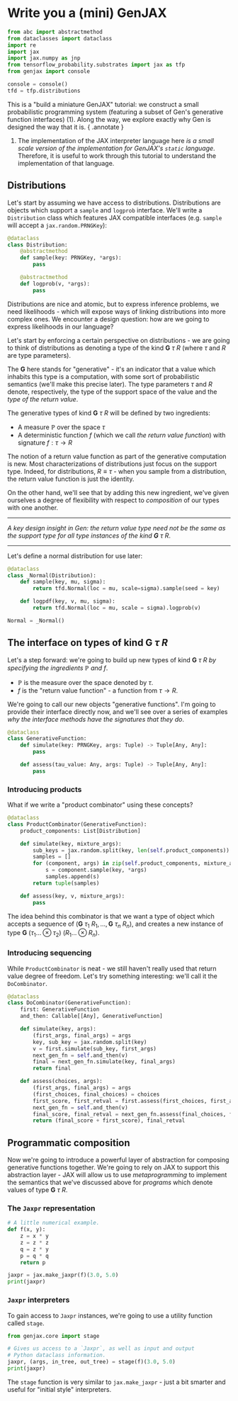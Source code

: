 # Write you a (mini) GenJAX

```python exec="yes" source="material-block" session="ex-dida"
from abc import abstractmethod
from dataclasses import dataclass
import re
import jax
import jax.numpy as jnp
from tensorflow_probability.substrates import jax as tfp
from genjax import console

console = console()
tfd = tfp.distributions
```

This is a "build a miniature GenJAX" tutorial: we construct a small probabilistic programming system (featuring a subset of Gen's generative function interfaces) (1). Along the way, we explore exactly why Gen is designed the way that it is.
{ .annotate }

1. The implementation of the JAX interpreter language here _is a small scale version of the implementation for GenJAX's `static` language_. Therefore, it is useful to work through this tutorial to understand the implementation of that language.

## Distributions

Let's start by assuming we have access to distributions. Distributions are objects which support a `sample` and `logprob` interface. We'll write a `Distribution` class which features JAX compatible interfaces (e.g. `sample` will accept a `jax.random.PRNGKey`):

```python exec="yes" source="material-block" session="ex-dida"
@dataclass
class Distribution:
    @abstractmethod
    def sample(key: PRNGKey, *args):
        pass

    @abstractmethod
    def logprob(v, *args):
        pass
```

Distributions are nice and atomic, but to express inference problems, we need likelihoods - which will expose ways of linking distributions into more complex ones. We encounter a design question: how are we going to express likelihoods in our language?

Let's start by enforcing a certain perspective on distributions - we are going to think of distributions as denoting a type of the kind $\textbf{G} \ \tau \ R$ (where $\tau$ and $R$ are type parameters).

The $\textbf{G}$ here stands for "generative" - it's an indicator that a value which inhabits this type is a computation, with some sort of probabilistic semantics (we'll make this precise later). The type parameters $\tau$ and $R$ denote, respectively, the type of the support space of the value and the _type of the return value_.

The generative types of kind $\textbf{G} \ \tau \ R$ will be defined by two ingredients:

- A measure $\mathbb{P}$ over the space $\tau$
- A deterministic function $f$ (which we call _the return value function_) with signature $f : \tau \rightarrow R$

The notion of a return value function as part of the generative computation is new. Most characterizations of distributions just focus on the support type. Indeed, for distributions, $R \equiv \tau$ - when you sample from a distribution, the return value function is just the identity.

On the other hand, we'll see that by adding this new ingredient, we've given ourselves a degree of flexibility with respect to _composition_ of our types with one another.

---

_A key design insight in Gen: the return value type need not be the same as the support type for all type instances of the kind $\textbf{G} \ \tau \ R$_.

---

Let's define a normal distribution for use later:

```python exec="yes" source="material-block" session="ex-dida"
@dataclass
class _Normal(Distribution):
    def sample(key, mu, sigma):
        return tfd.Normal(loc = mu, scale=sigma).sample(seed = key)

    def logpdf(key, v, mu, sigma):
        return tfd.Normal(loc = mu, scale = sigma).logprob(v)

Normal = _Normal()
```

## The interface on types of kind $\textbf{G} \ \tau \ R$

Let's a step forward: we're going to build up new types of kind $\textbf{G} \ \tau \ R$ _by specifying the ingredients $\mathbb{P}$ and $f$_.

- $\mathbb{P}$ is the measure over the space denoted by $\tau$.
- $f$ is the "return value function" - a function from $\tau \rightarrow R$.

We're going to call our new objects "generative functions". I'm going to provide their interface directly now, and we'll see over a series of examples _why the interface methods have the signatures that they do_.

```python exec="yes" source="material-block" session="ex-dida"
@dataclass
class GenerativeFunction:
    def simulate(key: PRNGKey, args: Tuple) -> Tuple[Any, Any]:
        pass

    def assess(tau_value: Any, args: Tuple) -> Tuple[Any, Any]:
        pass
```

### Introducing products

What if we write a "product combinator" using these concepts?

```python exec="yes" source="material-block" session="ex-dida"
@dataclass
class ProductCombinator(GenerativeFunction):
    product_components: List[Distribution]

    def simulate(key, mixture_args):
        sub_keys = jax.random.split(key, len(self.product_components))
        samples = []
        for (component, args) in zip(self.product_components, mixture_args):
            s = component.sample(key, *args)
            samples.append(s)
        return tuple(samples)

    def assess(key, v, mixture_args):
        pass
```

The idea behind this combinator is that we want a type of object which accepts a sequence of $(\textbf{G} \ \tau_1 \ R_1, ..., \textbf{G} \ \tau_n \ R_n)$, and creates a new instance of type $\textbf{G} \ (\tau_1 ... \otimes \tau_2) \ (R_1 ... \otimes R_n)$.

### Introducing sequencing

While `ProductCombinator` is neat - we still haven't really used that return value degree of freedom. Let's try something interesting: we'll call it the `DoCombinator`.

```python exec="yes" source="material-block" session="ex-dida"
@dataclass
class DoCombinator(GenerativeFunction):
    first: GenerativeFunction
    and_then: Callable[[Any], GenerativeFunction]

    def simulate(key, args):
        (first_args, final_args) = args
        key, sub_key = jax.random.split(key)
        v = first.simulate(sub_key, first_args)
        next_gen_fn = self.and_then(v)
        final = next_gen_fn.simulate(key, final_args)
        return final

    def assess(choices, args):
        (first_args, final_args) = args
        (first_choices, final_choices) = choices
        first_score, first_retval = first.assess(first_choices, first_args)
        next_gen_fn = self.and_then(v)
        final_score, final_retval = next_gen_fn.assess(final_choices, final_args)
        return (final_score + first_score), final_retval
```

## Programmatic composition

Now we're going to introduce a powerful layer of abstraction for composing generative functions together. We're going to rely on JAX to support this abstraction layer - JAX will allow us to use _metaprogramming_ to implement the semantics that we've discussed above for _programs_ which denote values of type $\textbf{G} \ \tau \ R$.

### The `Jaxpr` representation

```python exec="yes" source="tabbed-left" result="ansi" session="ex-dida"
# A little numerical example.
def f(x, y):
    z = x * y
    z = z * z
    q = z * y
    p = q * q
    return p

jaxpr = jax.make_jaxpr(f)(3.0, 5.0)
print(jaxpr)
```

### `Jaxpr` interpreters

To gain access to `Jaxpr` instances, we're going to use a utility function called `stage`.

```python exec="yes" source="tabbed-left" result="ansi" session="ex-dida"
from genjax.core import stage

# Gives us access to a `Jaxpr`, as well as input and output
# Python dataclass information.
jaxpr, (args, in_tree, out_tree) = stage(f)(3.0, 5.0)
print(jaxpr)
```

The `stage` function is very similar to `jax.make_jaxpr` - just a bit smarter and useful for "initial style" interpreters.

```python exec="yes" source="tabbed-left" result="ansi" session="ex-dida"

```
